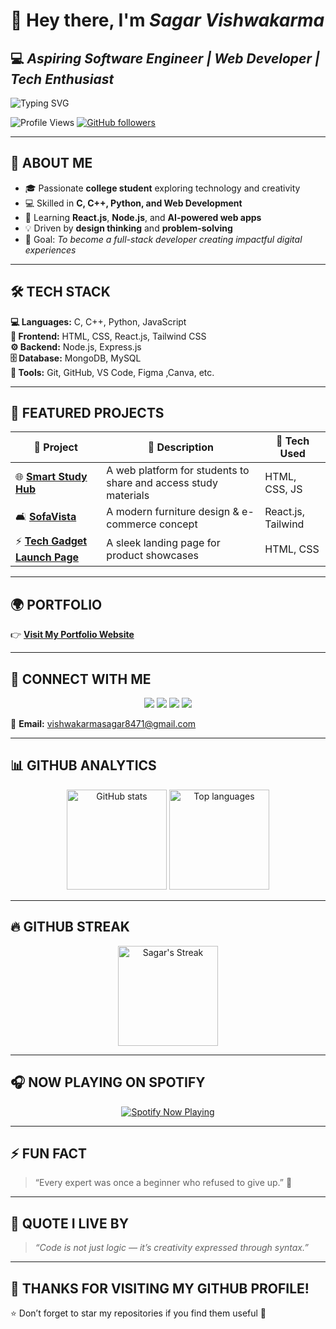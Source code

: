 # 👋 **Hey there, I'm _Sagar Vishwakarma_**  
## 💻 *Aspiring Software Engineer | Web Developer | Tech Enthusiast*

![Typing SVG](https://readme-typing-svg.herokuapp.com?font=Fira+Code&weight=600&size=24&pause=1000&color=00F7FF&center=true&vCenter=true&width=600&lines=👋+Hey%2C+I'm+Sagar+Vishwakarma!;💻+Aspiring+Software+Engineer;🌐+Web+Developer+%7C+Tech+Enthusiast;🚀+Passionate+about+Innovation+and+Design)

![Profile Views](https://komarev.com/ghpvc/?username=Aj1900sagar&label=Profile%20views&color=0e75b6&style=flat)
[![GitHub followers](https://img.shields.io/github/followers/Aj1900sagar?label=Followers&style=social)](https://github.com/Aj1900sagar)

---

## 🌟 **ABOUT ME**
- 🎓 Passionate **college student** exploring technology and creativity  
- 💻 Skilled in **C, C++, Python, and Web Development**  
- 🌱 Learning **React.js**, **Node.js**, and **AI-powered web apps**  
- 💡 Driven by **design thinking** and **problem-solving**  
- 🎯 Goal: *To become a full-stack developer creating impactful digital experiences*  

---

## 🛠️ **TECH STACK**
**💻 Languages:** C, C++, Python, JavaScript  
**🎨 Frontend:** HTML, CSS, React.js, Tailwind CSS  
**⚙️ Backend:** Node.js, Express.js  
**🗄️ Database:** MongoDB, MySQL  
**🧰 Tools:** Git, GitHub, VS Code, Figma ,Canva, etc.

---

## 🚀 **FEATURED PROJECTS**
| 🌟 **Project** | 📖 **Description** | 🧩 **Tech Used** |
|----------------|--------------------|------------------|
| 🌐 [**Smart Study Hub**](http://127.0.0.1:5500/) | A web platform for students to share and access study materials | HTML, CSS, JS |
| 🛋️ [**SofaVista**](#) | A modern furniture design & e-commerce concept | React.js, Tailwind |
| ⚡ [**Tech Gadget Launch Page**](http://127.0.0.1:5500/) | A sleek landing page for product showcases | HTML, CSS |

---

## 🌍 **PORTFOLIO**
👉 [**Visit My Portfolio Website**](http://127.0.0.1:5500/index.html)   

---

## 🔗 **CONNECT WITH ME**
<p align="center">
<a href="https://www.linkedin.com/in/sagar-vishwakarma1900/" target="_blank"><img src="https://img.shields.io/badge/LinkedIn-%230077B5.svg?&style=for-the-badge&logo=linkedin&logoColor=white"/></a>
<a href="https://github.com/Aj1900sagar" target="_blank"><img src="https://img.shields.io/badge/GitHub-%23181717.svg?&style=for-the-badge&logo=github&logoColor=white"/></a>
<a href="https://instagram.com/aj1900_sagar" target="_blank"><img src="https://img.shields.io/badge/Instagram-%23E4405F.svg?&style=for-the-badge&logo=instagram&logoColor=white"/></a>
<a href="https://www.youtube.com/@MrAJSagar" target="_blank"><img src="https://img.shields.io/badge/YouTube-%23FF0000.svg?&style=for-the-badge&logo=youtube&logoColor=white"/></a>
</p>

📩 **Email:** [vishwakarmasagar8471@gmail.com](mailto:vishwakarmasagar8471@gmail.com)

---

## 📊 **GITHUB ANALYTICS**
<p align="center">
  <img src="https://github-readme-stats.vercel.app/api?username=Aj1900sagar&show_icons=true&theme=radical" alt="GitHub stats" height="160"/>
  <img src="https://github-readme-stats.vercel.app/api/top-langs/?username=Aj1900sagar&layout=compact&theme=radical" alt="Top languages" height="160"/>
</p>

---

## 🔥 **GITHUB STREAK**
<p align="center">
  <img src="https://github-readme-streak-stats.herokuapp.com/?user=Aj1900sagar&theme=radical" alt="Sagar's Streak" height="160"/>
</p>

---

## 🎧 **NOW PLAYING ON SPOTIFY**
<p align="center">
  <a href="https://spotify-github-profile.vercel.app/api/view?uid=yourspotifyid&redirect=true" target="_blank">
    <img src="https://spotify-github-profile.vercel.app/api/view?uid=yourspotifyid&cover_image=true&theme=default&show_offline=false&background_color=121212&interchange=true" alt="Spotify Now Playing" />
  </a>
</p>
 

---

## ⚡ **FUN FACT**
> “Every expert was once a beginner who refused to give up.” 💪  

---

## 💬 **QUOTE I LIVE BY**
> *“Code is not just logic — it’s creativity expressed through syntax.”*  

---

## 🎯 **THANKS FOR VISITING MY GITHUB PROFILE!**  
⭐ Don’t forget to star my repositories if you find them useful 💫  
